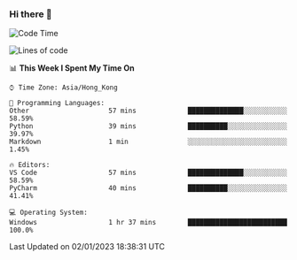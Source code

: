 ### Hi there 👋

<!--
**RoiexLee/RoiexLee** is a ✨ _special_ ✨ repository because its `README.md` (this file) appears on your GitHub profile.

Here are some ideas to get you started:

- 🔭 I’m currently working on ...
- 🌱 I’m currently learning ...
- 👯 I’m looking to collaborate on ...
- 🤔 I’m looking for help with ...
- 💬 Ask me about ...
- 📫 How to reach me: ...
- 😄 Pronouns: ...
- ⚡ Fun fact: ...
-->

<!--START_SECTION:waka-->
![Code Time](http://img.shields.io/badge/Code%20Time-126%20hrs%2015%20mins-blue)

![Lines of code](https://img.shields.io/badge/From%20Hello%20World%20I%27ve%20Written-3%20Thousand%20lines%20of%20code-blue)

📊 **This Week I Spent My Time On** 

```text
⌚︎ Time Zone: Asia/Hong_Kong

💬 Programming Languages: 
Other                    57 mins             ██████████████░░░░░░░░░░░   58.59% 
Python                   39 mins             ██████████░░░░░░░░░░░░░░░   39.97% 
Markdown                 1 min               ░░░░░░░░░░░░░░░░░░░░░░░░░   1.45%

🔥 Editors: 
VS Code                  57 mins             ██████████████░░░░░░░░░░░   58.59% 
PyCharm                  40 mins             ██████████░░░░░░░░░░░░░░░   41.41%

💻 Operating System: 
Windows                  1 hr 37 mins        █████████████████████████   100.0%

```


 Last Updated on 02/01/2023 18:38:31 UTC
<!--END_SECTION:waka-->
